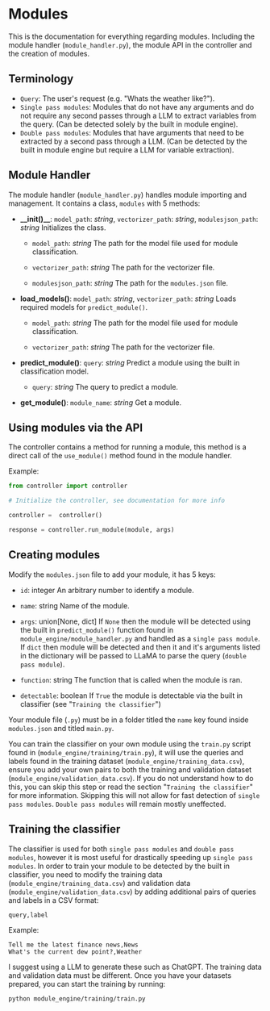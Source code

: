# Modules

This is the documentation for everything regarding modules. Including the module handler (`module_handler.py`), the module API in the controller and the creation of modules.

## Terminology

- `Query`: The user's request (e.g. "Whats the weather like?").
- `Single pass modules`: Modules that do not have any arguments and do not require any second passes through a LLM to extract variables from the query. (Can be detected solely by the built in module engine).
- `Double pass modules`: Modules that have arguments that need to be extracted by a second pass through a LLM. (Can be detected by the built in module engine but require a LLM for variable extraction).

## Module Handler

The module handler (`module_handler.py`) handles module importing and management. It contains a class, `modules` with 5 methods:

- **\__init()__**: `model_path`: _string_, `vectorizer_path`: _string_, `modulesjson_path`: _string_
  Initializes the class.
  - `model_path`: _string_
  The path for the model file used for module classification.
  
  - `vectorizer_path`: _string_
  The path for the vectorizer file.
  
  - `modulesjson_path`: _string_
  The path for the `modules.json` file.

- **load_models()**: `model_path`: _string_, `vectorizer_path`: _string_
Loads required models for `predict_module()`.
  - `model_path`: _string_
  The path for the model file used for module classification.
  
  - `vectorizer_path`: _string_
  The path for the vectorizer file.

- **predict_module()**: `query`: _string_
Predict a module using the built in classification model.
  - `query`: _string_
  The query to predict a module.

- **get_module()**: `module_name`: _string_
Get a module.

## Using modules via the API

The controller contains a method for running a module, this method is a direct call of the `use_module()` method found in the module handler.

Example:
```py
from controller import controller

# Initialize the controller, see documentation for more info

controller =  controller()

response = controller.run_module(module, args)
```

## Creating modules

Modify the `modules.json` file to add your module, it has 5 keys:

-  `id`: integer
An arbitrary number to identify a module.

-  `name`: string
Name of the module.

-  `args`: union[None, dict]
If `None` then the module will be detected using the built in `predict_module()` function found in `module_engine/module_handler.py` and handled as a `single pass module`. If `dict` then module will be detected and then it and it's arguments listed in the dictionary will be passed to LLaMA to parse the query (`double pass module`).

- `function`: string
The function that is called when the module is ran.

- `detectable`: boolean
If `True` the module is detectable via the built in classifier (see "`Training the classifier`")

Your module file (`.py`) must be in a folder titled the `name` key found inside `modules.json` and titled `main.py`.

You can train the classifier on your own module using the `train.py` script found in (`module_engine/training/train.py`), it will use the queries and labels found in the training dataset (`module_engine/training_data.csv`), ensure you add your own pairs to both the training and validation dataset (`module_engine/validation_data.csv`). If you do not understand how to do this, you can skip this step or read the section "`Training the classifier`" for more information. Skipping this will not allow for fast detection of `single pass modules`. `Double pass modules` will remain mostly uneffected.

## Training the classifier

The classifier is used for both `single pass modules` and `double pass modules`, however it is most useful for drastically speeding up `single pass modules`. In order to train your module to be detected by the built in classifier, you need to modify the training data (`module_engine/training_data.csv`) and validation data (`module_engine/validation_data.csv`) by adding additional pairs of queries and labels in a CSV format:
```
query,label
```
Example:
```
Tell me the latest finance news,News
What's the current dew point?,Weather
```
I suggest using a LLM to generate these such as ChatGPT. The training data and validation data must be different. Once you have your datasets prepared, you can start the training by running:
```
python module_engine/training/train.py
```
